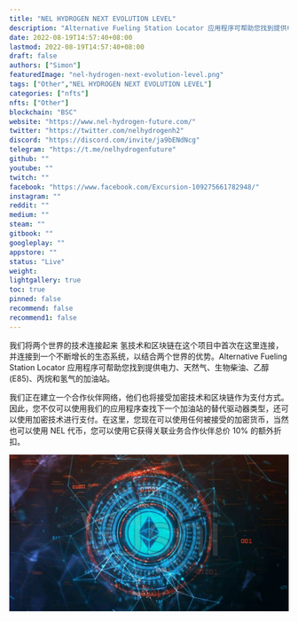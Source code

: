 ```yaml
---
title: "NEL HYDROGEN NEXT EVOLUTION LEVEL"
description: "Alternative Fueling Station Locator 应用程序可帮助您找到提供电力、天然气、生物柴油、乙醇 (E85)、丙烷和氢气的加油站。我们正在建立一个合作伙伴网络，他们也将接受加密技术和区块链作为支付方式。"
date: 2022-08-19T14:57:40+08:00
lastmod: 2022-08-19T14:57:40+08:00
draft: false
authors: ["Simon"]
featuredImage: "nel-hydrogen-next-evolution-level.png"
tags: ["Other","NEL HYDROGEN NEXT EVOLUTION LEVEL"]
categories: ["nfts"]
nfts: ["Other"]
blockchain: "BSC"
website: "https://www.nel-hydrogen-future.com/"
twitter: "https://twitter.com/nelhydrogenh2"
discord: "https://discord.com/invite/ja9bENdNcg"
telegram: "https://t.me/nelhydrogenfuture"
github: ""
youtube: ""
twitch: ""
facebook: "https://www.facebook.com/Excursion-109275661782948/"
instagram: ""
reddit: ""
medium: ""
steam: ""
gitbook: ""
googleplay: ""
appstore: ""
status: "Live"
weight: 
lightgallery: true
toc: true
pinned: false
recommend: false
recommend1: false
---
```

我们将两个世界的技术连接起来 氢技术和区块链在这个项目中首次在这里连接，并连接到一个不断增长的生态系统，以结合两个世界的优势。Alternative Fueling Station Locator 应用程序可帮助您找到提供电力、天然气、生物柴油、乙醇 (E85)、丙烷和氢气的加油站。

我们正在建立一个合作伙伴网络，他们也将接受加密技术和区块链作为支付方式。因此，您不仅可以使用我们的应用程序查找下一个加油站的替代驱动器类型，还可以使用加密技术进行支付。在这里，您现在可以使用任何被接受的加密货币，当然也可以使用 NEL 代币，您可以使用它获得关联业务合作伙伴总价 10% 的额外折扣。

![配图](87183f0707718b4aa5b2f126f9dc726b.jpeg)